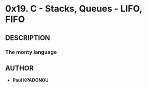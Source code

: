 # 0x19. C - Stacks, Queues - LIFO, FIFO

## DESCRIPTION

### The monty language

## AUTHOR
* **Paul KPADONOU**
